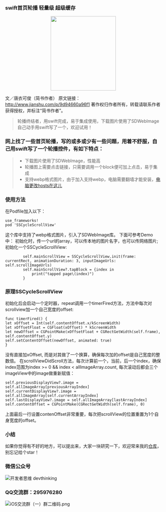 ### swift首页轮播 轻量级 超级缓存
<div align=center>
<img src="http://115.28.228.41/images/sscycle.gif" width="210" height="240"/>
</div>

文／唐衣可俊（简书作者）
原文链接：http://www.jianshu.com/p/9d94660a96f1
著作权归作者所有，转载请联系作者获得授权，并标注“简书作者”。
> 轮播终结者，用swift完成，易于集成使用，下载图片使用了SDWebImage
> 自己动手用swift写了一个，欢迎试用！

### 网上找了一些首页轮播，写的或多或少有一些问题，用着不舒服，自己用swift写了一个轮播控件，有如下特点：
> * 下载图片使用了SDWebImage，性能高
> * 轮播图上需要点击链接，只需要调用一个block便可加上点击，易于集成
> * 支持webp格式图片，由于加入支持webp，电脑需要翻墙才能安装，[电脑更改hosts在这儿](https://github.com/dulingkang/host)

### 使用方法
在Podfile加入以下：

```
use_frameworks!
pod 'SSCycleScrollView'
```
这个库中支持了webp格式图片，引入了SDWebImage库。
下面可参考Demo中：
初始化时，传一个url的array，可以传本地的图片名字，也可以传网络图片;
初始化一个SSCycleScrollView:

```
        self.mainScrollView = SSCycleScrollView.init(frame: currentRect, animationDuration: 3, inputImageUrls: self.scrollImageUrls)
        self.mainScrollView?.tapBlock = {index in
            print("tapped page\(index)")
        }

```

### 原理SSCycleScrollView
初始化后会启动一个定时器，repeat调用一个timerFired方法，方法中每次对scrollview加一个自己宽度的offset:

```
func timerFired() {
let xOffset = Int(self.contentOffset.x/kScreenWidth)
let xOffsetFloat = CGFloat(xOffset) * kScreenWidth
let newOffset = CGPointMake(xOffsetFloat + CGRectGetWidth(self.frame), self.contentOffset.y)
self.setContentOffset(newOffset, animated: true)
}
```

没有直接加xOffset, 而是对其做了一个换算，确保每次加的offset是自己宽度的整数倍。
在scrollViewDidScroll方法，每次计算前一个，当前，后一个index，确保index范围为index >= 0 && index < allImageArray.count, 每次滚动后都会三个imageView中的image做重新赋值：

```
self.previousDisplayView?.image = self.allImageArray[previousArrayIndex]
self.currentDisplayView?.image = self.allImageArray[self.currentArrayIndex]
self.lastDisplayView?.image = self.allImageArray[lastArrayIndex]
self.contentOffset = CGPointMake(CGRectGetWidth(self.frame), 0)
```

上面最后一行设置contenOffset非常重要，每次把scrollView的位置重置为1个自身宽度的offset。

### 小结
如果你觉得有不好的地方，可以提出来，大家一块研究一下，欢迎常来我的[仓库](https://github.com/dulingkang/)，别忘记给个star！

### 微信公众号

![开发者思维 devthinking](http://upload-images.jianshu.io/upload_images/844885-6ede66cdf2a3c46e.jpg?imageMogr2/auto-orient/strip%7CimageView2/2/w/1240)

### QQ交流群：295976280

![iOS交流群（一）群二维码.png](http://upload-images.jianshu.io/upload_images/844885-0b4506f56fb77b47.png?imageMogr2/auto-orient/strip%7CimageView2/2/w/1240)

